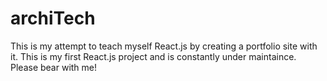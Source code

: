 # archiTech

This is my attempt to teach myself React.js by creating a portfolio site with it. This is my first React.js project and is constantly under maintaince. Please bear with me!

